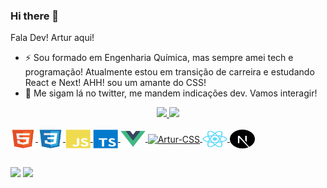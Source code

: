 ### Hi there 👋

Fala Dev! Artur aqui!
- ⚡ Sou formado em Engenharia Química, mas sempre amei tech e programação! Atualmente estou em transição de carreira e estudando React e Next! AHH! sou um amante do CSS!
- 💬 Me sigam lá no twitter, me mandem indicações dev. Vamos interagir! 

<div align="center">
  <a href="https://github.com/artgoms">
  <img height="180em" src="https://github-readme-stats.vercel.app/api?username=artgoms&show_icons=true&theme=dracula&include_all_commits=true&count_private=true"/>
  <img height="180em" src="https://github-readme-stats.vercel.app/api/top-langs/?username=artgoms&layout=compact&langs_count=7&theme=dracula"/>
</div>
  
<div style="display: inline_block"><br>
  <img align="center" alt="Artur-HTML" height="30" width="40" src="https://raw.githubusercontent.com/devicons/devicon/master/icons/html5/html5-original.svg">
  <img align="center" alt="Artur-CSS" height="30" width="40" src="https://raw.githubusercontent.com/devicons/devicon/master/icons/css3/css3-original.svg">
  <img align="center" alt="Artur-Js" height="30" width="40" src="https://raw.githubusercontent.com/devicons/devicon/master/icons/javascript/javascript-plain.svg">
  <img align="center" alt="Artur-Ts" height="30" width="40" src="https://raw.githubusercontent.com/devicons/devicon/master/icons/typescript/typescript-plain.svg">
  <img align="center" alt="Artur-CSS" height="30" width="40" src="https://raw.githubusercontent.com/devicons/devicon/master/icons/vuejs/vuejs-original.svg">
  <img align="center" alt="Artur-CSS" height="30" width="40" src="https://cdn.jsdelivr.net/gh/devicons/devicon/icons/nuxtjs/nuxtjs-original.svg" />
  <img align="center" alt="Artur-React" height="30" width="40" src="https://raw.githubusercontent.com/devicons/devicon/master/icons/react/react-original.svg">
  <img align="center" alt="Artur-React" height="30" width="40" src="https://raw.githubusercontent.com/devicons/devicon/master/icons/nextjs/nextjs-original.svg">
</div>
  
##
<div> 

  <a href = "mailto:arturg91@outlook.com"><img src="https://img.shields.io/badge/Microsoft_Outlook-0078D4?style=for-the-badge&logo=microsoft-outlook&logoColor=white" target="_blank"></a>
  <a href="https://www.linkedin.com/in/arturbg/" target="_blank"><img src="https://img.shields.io/badge/-LinkedIn-%230077B5?style=for-the-badge&logo=linkedin&logoColor=white" target="_blank"></a> 
  
</div>
